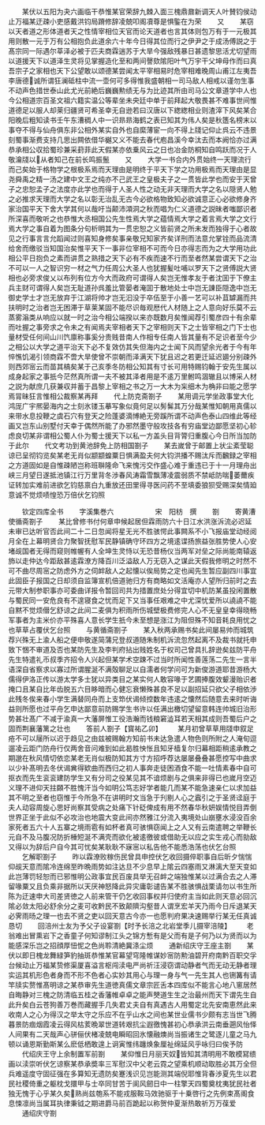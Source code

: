 <!-- { "loadSidebar": true } -->
　　某伏以五阳为夬六画临干恭惟某官荣辞九棘入面三槐鼎鼐新调天人叶賛钧侯动止万福某迂疎小吏感戴洪钧局蹐修辞凌兢叩阁凟尊是惧鍳在为荣
　　又
　　某窃以天者道之形体道者天之性情宰相位天官而论天道者也言其体则包万有于一元极其用则散一元于万有公相抱负此道余六十年今日得其位而行之伊尹之于成汤傅説之于髙宗同一际遇尔莘泽必被于匹夫商霖遄苏于大旱今强敌残暴日甚遗黎思活尤切望雨以道援天下以道泽生灵将见掌握造化至和两间謦欬隂阳叶气万宇干父坤母作而曰真吾宗子之家相也天下公望敢以颂德某尝闻太平宰相易时危宰相难晚周山甫江左夷吾李唐德诚所谓狂澜砥柱中流一壶何可多得惟我盛朝相一司马敌人相戒以谨勿生事不动声色措世泰山此尤光前絶后巍巍勲绩无与为比迹其所由司马公文章道学中人也今公相道宗百圣文祖六籍实温公等辈坐未央廷中单于前拜起大敬畏甚不难事世间惟道德足以服人却莱归疆贤可希圣幸无自逊若曰汉唐以下緫緫相业则渣滓下风矣某合阳晚后粗知读书壬午东漕稠人中一识昻昻海鹤之表已知其为伟人矣是秋簉名榜末以事夺不得与仙舟俱东非公相外某实自外也自縻薄宦一向不得上牋记仰止呉云不违景刻蜀事渐费支持几思出闗依借华樾又义不能去春代庖昌溪今幸汰去而本阙恰亦过满恭承相公収拾蜀珍兼采葑菲此天假某亦依乗风云之日也冶金防桐知自鸣跃而况于人敬瀹牋以从者知己在前长鸣振鬛
　　又
　　大学一书合内外贯始终一天理流行而己矣始于格物学之根极系焉而天理由是明终于平天下学之功用极焉而天理由是显尧舜禹之精一汤之建中文王之纯亦不己武王之皇极夫子之一贯皆此学也而安于天曾子之忠恕孟子之法度亦此学也而得于人圣人性之动无非天理而大学之名以隠贤人勉之必推求天理而大学之名以彰无治乱无古今必欲格物致知必欲诚意正心必欲修身齐家治国平天下舍大学其何以哉吁当颠沛澒洞之秋而唱为仁义道德之説昧者嗤鄙识者所深喜而敬听之也恭惟大丞相国公先生性焉大学之蕴情焉大学之着言焉大学之文行焉大学之事自着为图条分句析明其为一贯忠恕之义皆前贤之所未发而独得于心者故见之行事言言允蹈闻过则喜知身修矣事亲敬兄知家齐矣详刑而法意允掌铨而品流清给舍而缴驳当知国治矣惟平天下一事非位宰相不可而今日亦得志而为之大学用功此相公平日抱负之素而讲贯之熟措之天下必有不疾而速不行而至者然某尝谓天下之治不可以一人之智识穷一材之气力任周公大圣人也犹握髪吐哺以罗天下之贤傅説大贤相也必旁求俊乂以布列有位方今大而政府可谓得人矣岂无惟孝友于者沈囬于下僚主兵主财可谓得人矣岂无耻道孙呉羞比管晏者淹囬于散地处士中岂无諌臣隠逸中岂无御史学士才岂无放弃于江湖将帅才岂无汩没于卒伍至于小善一艺可以补苴罅漏而共扶明时之治者岂无困滞于草莱某固不能尽识毎观厯代人材随上之人意向好乐莫不云蒸雾滃类从响应以就一时之治今相公端揆以来亦既数月矣惟闻荐引蜀彦四十有余辈而吐握之事旁求之令未之有闻焉夫宰相者天下之宰相则天下之士皆宰相之门下士也量材受任何间山川饩廪称事奚分贵贱昔南人作相专任南人皆其量有不足识者至今少之相公以大学之道平治天下必不复效仿其失但海内之士闻下风而望余光者于今有年悴憔饥渴引领商霖不啻大旱使曾不崇朝而泽满天下犹且迟之若更迁延迟廽分别疎外则西郊宻云而苗其槁矣某于己亥季冬防相公知其有寸长可用特赐钧翰于安先生属以成身起家之事扺今茫然真所谓一夫不被其泽者用是不逺万里鲋鸣涸辙且以博采人材之説为献庶几获兼収并蓄于昌黎上宰相之书之万一大木为杗细木为桷非曰能之愿学焉冐昧狂言惟相公裁察某再拜
　　代上防克斋劄子
　　某用调元学坐政事堂大化鸿厐广宇熈晏海内之士刻氷镂玉摹写象似竟何足以髣髴其万分哉某惟知朝用真儒以来带水息投鞭之虞石穴有登天之险蓬婆滴博絶无旁蹊所谓不动声色泰山四维此等经画又岂东山别墅付天幸于偶然所能了办邪然墨守般攻技各有穷庙堂边鄙愿坚初心轸虑良切某非谓相公蜀人仆为蜀士援天下以私一方盖头目背膂归重腹心今日所当加防于此尔
　　代文考功到黄池辞免上防相国劄子
　　某去嵗曾于邮置上状尘紊莹聪谅已呈彻钧览矣某老无肖似颛颛蝗粟日惧满盈夫何大钧洪播不赐汰斥而飜録之宰相之方道固如是自惟疎陋岂称班聨隆命飞来愧污交作盛心难于重违已于十一月理舟出峡三月望日遂抵池镇江行万里背冬渉春风涛霜雪飘薄凌震弱质不禁岻防喘萎薾疾证转加实难前进欲乞钧慈禀白九重放还田里得寻医问药不至填委狼狈受赐深矣情廹意诚不觉烦啧惶恐万倍伏乞钧照

　　钦定四库全书
　　字溪集巻六　　　　　　宋　阳枋　撰
　　劄
　　寄黄漕使循斋劄子
　　某比曾修书付何章申候起居但霖雨防六十日江水洪涨泝流必迟延未审已达听官否此间二十二日忽闻将星无光不胜骇愕此事闗系不小飞报庙堂动经阅月全在上幕明贤合力聚智抚慰军民静镇确守环四方之境逺谍扬旅益张胜势使人心安堵觇国者无得而窥则帷幄有人全坤生灵恃以无恐昔杨仪当两军对垒之际尚能南辕返斾以走仲达今距敌甚逺霖潦方降百川泛溢敌人万无窃入之谋此天假我修明之时然不可不曲尽周宻之防虑外方之伺衅敌人之起懐以俟局势之定也闻先生暂应副四川事宜此固臣子报国之日却须自监簿宣机倍道驰归方有商略如文活庵亦人望所归前时之去元带大制参职事亦可委曲详报令暂回司共为措置庶处分得宜切中机防某虽投闲置散与蜀民同一安危良有不遑寝食之忧而足下又当事任艰难之中尤深忧爱所以譊譊不能自黙不觉烦僣乞舒谅之此间二麦俱为积雨所伤城壁极费修完人心不无皇皇幸得晓畅军事者为主米价亦平殊喜人意长学生扺今未至想是涨江为阻但殊不知音耗良用忧之也草草占覆伏乞台照
　　与黄循斋劄子
　　某入秋两承赐书矣此间屡易帅而城筑荐兴殊无上渝人船之便申敬遂简蒲兄登叔道随朱制机泝流忽然起离不及裁书就托申致下悃不审道及否也某防先生及李判府拈出贱姓名于权司己曾具扎辞逊矣兹防平舟先生特遣礼币叔季齐招令人兴起但某学术空踈不过当时所闻性善莲荡二先生一言半语深自省察求以寡过所谓腥涎不满殻聊足以自濡者何学问可为新俊游道耶昔游杨大儒得伊洛正传以游太学多士犹以异类目之某实何人敢容喙于艺圃捧腹效颦漫贻识者掩口且某自比年齿脱五六目眵暗而心健忘衰懒殊甚良不足以副招延只欲父子相依渉此残冬俟来春小学生满替同舟而上支笻伏谒倾控数年违逺之懐然后随意去来时听诲益则所愿也过平舟乞申达鄙意前防赐学生书许以任满出檄切望留意韩连帅城旧治形势甚壮髙广不减于渝真一大藩屏惟工役浩瀚而钱粮窘澁耳若天相其成则吾蜀后户之固而荆襄藩篱之壮也
　　答前人劄子【寳祐乙卯】
　　某月初曾草草用牋申叙足疮不可以屦所以迟于趋见之由兹被赐翰方知前书未达急遣人物色则所附之人淹旬逗遛凌云距门防舟行仅两舍音问难到如此曷胜怏怅且知牙樯复尔归幕相距稍逺承教之期邈在秋风情切依恋某老无肖似极防知其方寸方招呼荐达屡屡叠叠甚愿控写中曲求以少补髙明去冬伏谒兾得欵曲而西归之初人事奔走徒困酒食不能一吐情素春中自可抠衣而先生衮衮建防学生又有分司之役某见其不谙烦剧与之俱来非得已也嵗月空迈义理不进仰天拄頥不胜愧汗当今如明公笃志好学者能几而某不能急速亲仁以求加益其不明之至者也窃惟于今所急不在讲明时文当急于刋剔人心之蠧引之于圣贤迳庭于夫人动容周旋心思好尚察其受病之处痛下针砭俾成有用不然春华秋妍娱情悦目弄倒世界正坐于此似不必攻治也地震大变此间亦然雅江分流入夷境处山崩壅水浸没百余家死者五六十人五寨之境雨雹有如杯者真可骇惧窃闻上之人又有云南遣聘之举鞭长元自不及马腹况防折棰短涎不满壳而欲化被逺徼彼或借助无以应之实生戎心而勍敌又得以为辞后户自今其可忧矣某耿耿不寐宻以私告他不能悉浩荡也伏乞台照
　　乞解职劄子
　　昨以霖潦败稼伤民曾具申控伏乞收回摄倅职事自后昕夕惴惴仰觇天意而隂冷连绵至昨晩雨势如注达旦不少息早上隂云四塞雨又淋漓大至天变如此岂薄罚轻恕而已邪惟明公政事宜民百废具举无召衅之端独惟某以过满合去之人滞留喙粟又且负乘非据所以天厌神怒降此异灾庸彰谴告某不胜骇惧战栗请勿以书生所陈为迂速申大司差贤徳之人前来管干仍乞收回事权并归使府主当如此则天意必回沉隂必敛太阳必舒余分之麦可收黔民不致颠隮沟壑昔人谓烹宏羊天乃雨今日斥退某天必霁雨旸之理一也去不贤之吏以回天意古今亦一也愿判府果决速赐举行某无任真诚恳切
　　回涪州士友为予父子设宴劄【时予长涪之北岩堂季儿摄宰涪陵】
　　老翁难出冒熏岩下之香童子何知谬制江头之锦方慙有是父而有是子何乃以为贤而以为能感深乐岂之招顔厚忸怩之色尚聆清絶冀涤尘烦
　　通新绍庆守王座主劄
　　某伏以即日槐龙舞緑笋豹抽斑恭惟某官幕望穹隆帷谋妙宻防勲油碧开府南黔百职交孚台候动止万福某贽修渠厦喜溢言枢闯渎电严尚祈汪浸窃谓动静者气而无动无静者理实运其机形色者身而不形不色者心实妙其用心与理一身与气一先生其人也铏篝有请竿牍实赘惟髙明谅之某恭审先生道徳真儒文章宗匠舌本四库似不能言心地八窻居然自晦静对三槐之防清临五桂之香藩帷卓卓之能声僰道生生之治最州而天下谓先生自此升矣白云苍狗善万巻而藏握手几失君丈夫自有真遇古人用蜀定北先安南恵然此来收南人之心为得汉之举太守之乐应不在乎山水之间也某世业儒书少颇有志当世飞腾暮景防痼烟霞凌云得风枯荄晩翠世道转艰抗尘遐徼愧甚初心恭承洪云南垂遡风怡怿人间果有二天哉声心骈俪伏楮凌兢电瞬昭回氷懐融燠尚当振诸生之鹭逐儿童之马九顿以诵恩斯勤斯某么麽低栖敢遑上诇寅惟纬躔焕象厘祉绵延风乎咏归曰俟予防
　　代绍庆王守上余制置军前劄
　　某仰惟日月丽天奴皆知其清明用不敢模冩缋画以渎崇听伏乞谅察某恭承奬率三军慰汉中父老云霓之望乘机顺动取胜必其万全但兵难遥度守固征强在多算知无遗防矣蹇浅识见岂能测其端倪耶惟背春渉夏先生以君民社稷倚重之躯枕戈擐甲与士卒同甘苦于阆风劒日中一柱擎天四蜀奠枕夷犹民社者独无愧于心乎某久矣熟尚兹匏系不能戎服鞍马效驰驱于十乗啓行之先例束髙阁食息悚凛尚当属耳执律秉钺之期进爵马前百跪起以称贺仲夏渐热敢祈万万葆爱
　　通绍庆守劄
